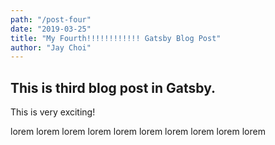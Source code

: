 ```yaml
---
path: "/post-four"
date: "2019-03-25"
title: "My Fourth!!!!!!!!!!!! Gatsby Blog Post"
author: "Jay Choi"
---
```


## This is third blog post in Gatsby.

This is very exciting!

lorem lorem lorem lorem lorem lorem lorem lorem lorem lorem 